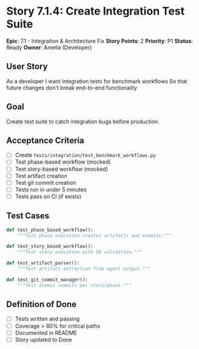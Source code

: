 # Story 7.1.4: Create Integration Test Suite

**Epic**: 7.1 - Integration & Architecture Fix
**Story Points**: 2
**Priority**: P1
**Status**: Ready
**Owner**: Amelia (Developer)

## User Story

As a developer
I want integration tests for benchmark workflows
So that future changes don't break end-to-end functionality

## Goal

Create test suite to catch integration bugs before production.

## Acceptance Criteria

- [ ] Create `tests/integration/test_benchmark_workflows.py`
- [ ] Test phase-based workflow (mocked)
- [ ] Test story-based workflow (mocked)
- [ ] Test artifact creation
- [ ] Test git commit creation
- [ ] Tests run in under 5 minutes
- [ ] Tests pass on CI (if exists)

## Test Cases

```python
def test_phase_based_workflow():
    """Test phase execution creates artifacts and commits."""

def test_story_based_workflow():
    """Test story execution with QA validation."""

def test_artifact_parser():
    """Test artifact extraction from agent output."""

def test_git_commit_manager():
    """Test atomic commits per story/phase."""
```

## Definition of Done

- [ ] Tests written and passing
- [ ] Coverage > 80% for critical paths
- [ ] Documented in README
- [ ] Story updated to Done
